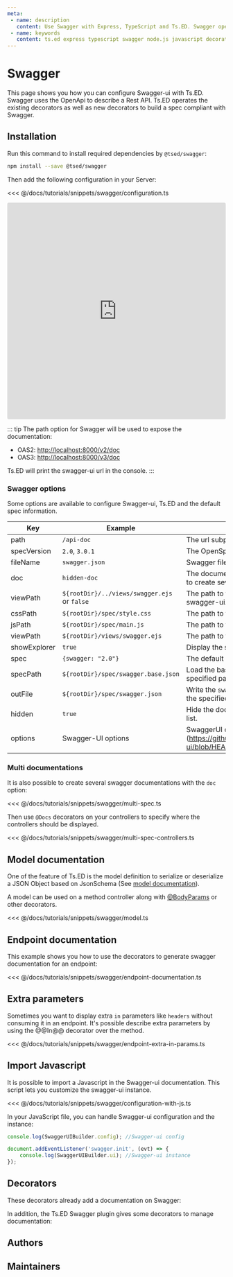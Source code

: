```yaml
---
meta:
 - name: description
   content: Use Swagger with Express, TypeScript and Ts.ED. Swagger open source and pro tools have helped millions of API developers, teams, and organizations deliver great APIs.
 - name: keywords
   content: ts.ed express typescript swagger node.js javascript decorators
---
```

# Swagger

<Banner src="https://swagger.io/swagger/media/assets/images/swagger_logo.svg" href="https://swagger.io/" :height="200" />


This page shows you how you can configure Swagger-ui with Ts.ED. Swagger uses the OpenApi
to describe a Rest API. Ts.ED operates the existing decorators as well as new decorators to build
a spec compliant with Swagger.

## Installation

Run this command to install required dependencies by `@tsed/swagger`:

```bash
npm install --save @tsed/swagger
```

Then add the following configuration in your Server:

<Tabs class="-code">
  <Tab label="Configuration" icon="bx-code-alt">
   
<<< @/docs/tutorials/snippets/swagger/configuration.ts

  </Tab>
  <Tab label="CodeSandbox" icon="bxl-codepen">
  
<iframe src="https://codesandbox.io/embed/tsed-swagger-example-ripfl?fontsize=14&hidenavigation=1&theme=dark"
     style="width:100%; height:500px; border:0; border-radius: 4px; overflow:hidden;"
     title="tsed-swagger-example"
     allow="accelerometer; ambient-light-sensor; camera; encrypted-media; geolocation; gyroscope; hid; microphone; midi; payment; usb; vr; xr-spatial-tracking"
     sandbox="allow-forms allow-modals allow-popups allow-presentation allow-same-origin allow-scripts"></iframe>
       
  </Tab>
</Tabs>  

::: tip
The path option for Swagger will be used to expose the documentation:

- OAS2: [http://localhost:8000/v2/doc](http://localhost:8000/v2/doc)
- OAS3: [http://localhost:8000/v3/doc](http://localhost:8000/v3/doc)

Ts.ED will print the swagger-ui url in the console.
:::

### Swagger options

Some options are available to configure Swagger-ui, Ts.ED and the default spec information.

Key | Example | Description
---|---|---
path | `/api-doc` |  The url subpath to access to the documentation.
specVersion | `2.0`, `3.0.1`  |  The OpenSpec version.
fileName | `swagger.json` | Swagger file name. By default swagger.json.
doc | `hidden-doc` |  The documentation key used by `@Docs` decorator to create several swagger documentations.
viewPath | `${rootDir}/../views/swagger.ejs` or `false` | The path to the ejs template. Set false to disabled swagger-ui.
cssPath | `${rootDir}/spec/style.css` | The path to the CSS file.
jsPath | `${rootDir}/spec/main.js` | The path to the JS file.
viewPath | `${rootDir}/views/swagger.ejs` | The path to the ejs file to create html page.
showExplorer | `true` | Display the search field in the navbar.
spec | `{swagger: "2.0"}` | The default information spec.
specPath | `${rootDir}/spec/swagger.base.json` | Load the base spec documentation from the specified path.
outFile | `${rootDir}/spec/swagger.json` | Write the `swagger.json` spec documentation on the specified path.
hidden | `true` | Hide the documentation in the dropdown explorer list.
options | Swagger-UI options | SwaggerUI options. See (https://github.com/swagger-api/swagger-ui/blob/HEAD/docs/usage/docs/configuration.md)

### Multi documentations

It is also possible to create several swagger documentations with the `doc` option:

<<< @/docs/tutorials/snippets/swagger/multi-spec.ts

Then use `@Docs` decorators on your controllers to specify where the controllers should be displayed.

<<< @/docs/tutorials/snippets/swagger/multi-spec-controllers.ts

## Model documentation

One of the feature of Ts.ED is the model definition to serialize or deserialize a
JSON Object based on JsonSchema (See [model documentation](/docs/model.md)).

A model can be used on a method controller along with [@BodyParams](/api/common/filters/decorators/BodyParams.md) or other decorators.

<<< @/docs/tutorials/snippets/swagger/model.ts

## Endpoint documentation

This example shows you how to use the decorators to generate swagger documentation for an endpoint:

<<< @/docs/tutorials/snippets/swagger/endpoint-documentation.ts

## Extra parameters

Sometimes you want to display extra `in` parameters like `headers` without consuming it in an endpoint.
It's possible describe extra parameters by using the @@In@@ decorator over the method.

<<< @/docs/tutorials/snippets/swagger/endpoint-extra-in-params.ts

## Import Javascript

It is possible to import a Javascript in the Swagger-ui documentation. This script lets you customize the swagger-ui instance. 

<<< @/docs/tutorials/snippets/swagger/configuration-with-js.ts

In your JavaScript file, you can handle Swagger-ui configuration and the instance:

```javascript
console.log(SwaggerUIBuilder.config); //Swagger-ui config

document.addEventListener('swagger.init', (evt) => {
    console.log(SwaggerUIBuilder.ui); //Swagger-ui instance
});
```

## Decorators

These decorators already add a documentation on Swagger:

<ApiList query="((symbolName: Header OR Status) OR (tags: schema)) AND tags: decorator" />

In addition, the Ts.ED Swagger plugin gives some decorators to manage documentation:

<ApiList query="(symbolName: Docs OR Hidden) AND symbolType: decorator" />


## Authors

<GithubContributors :users="['vologab', 'Romakita']"/>

## Maintainers

<GithubContributors :users="['Romakita']"/>